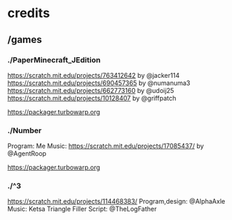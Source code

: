 # credits
## /games
### ./PaperMinecraft_JEdition
https://scratch.mit.edu/projects/763412642 by @jacker114
https://scratch.mit.edu/projects/690457365 by @numanuma3
https://scratch.mit.edu/projects/662773160 by @udoij25
https://scratch.mit.edu/projects/10128407 by @griffpatch

https://packager.turbowarp.org

### ./Number
Program: Me
Music: https://scratch.mit.edu/projects/17085437/ by @AgentRoop

https://packager.turbowarp.org

### ./^3
https://scratch.mit.edu/projects/114468383/
Program,design: @AlphaAxle
Music: Ketsa
Triangle Filler Script: @TheLogFather
